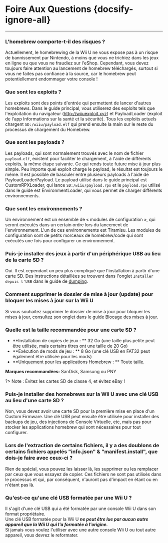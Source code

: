 # Foire Aux Questions {docsify-ignore-all}
---

### L'homebrew comporte-t-il des risques ?

Actuellement, le homebrewing de la Wii U ne vous expose pas à un risque de bannissement par Nintendo, à moins que vous ne trichiez dans les jeux en ligne ou que vous ne fraudiez sur l'eShop. Cependant, vous devez toujours faire attention au lancement de homebrew téléchargés, surtout si vous ne faites pas confiance à la source, car le homebrew peut potentiellement endommager votre console !

### Que sont les exploits ?

Les exploits sont des points d'entrée qui permettent de lancer d'autres homebrews. Dans le guide principal, vous utiliserez des exploits tels que l'exploitation du navigateur (http://wiiuexploit.xyz) et PayloadLoader (exploit de l'app Informations sur la santé et la sécurité). Tous les exploits actuels chargent `SD:/wiiu/payload.elf` qui prend ensuite la main sur le reste du processus de chargement du Homebrew.

### Que sont les payloads ?

Les payloads, qui sont normalement trouvés avec le nom de fichier `payload.elf`, existent pour faciliter le chargement, à l'aide de différents exploits, la même étape suivante. Ce qui rends toute future mise à jour plus simple. Peu importe quel exploit charge le payload, le résultat est toujours le même. Il est possible de basculer entre plusieurs payloads à l'aide de PayloadLoaderPayload. Le payload utilisé dans le guide principal est CustomRPXLoader, qui lance `SD:/wiiu/payload.rpx` et le `payload.rpx` utilisé dans le guide est EnvironmentLoader, qui vous permet de charger différents environnements.

### Que sont les environnements ?

Un environnement est un ensemble de « modules de configuration », qui seront exécutés dans un certain ordre lors du lancement de l'environnement. L'un de ces environnements est Tiramisu. Les modules de configuration sont de petits morceaux de homebrew/code qui sont exécutés une fois pour configurer un environnement.

### Puis-je installer des jeux à partir d'un périphérique USB au lieu de la carte SD ?

Oui. Il est cependant un peu plus compliqué que l'installation à partir d'une carte SD. Des instructions détaillées se trouvent dans l'onglet `Installer depuis l'USB` dans le guide de [dumping](dump-games).

### Comment supprimer le dossier de mise à jour (update) pour bloquer les mises à jour sur la Wii U

Si vous souhaitez supprimer le dossier de mise à jour pour bloquer les mises à jour, consultez son onglet dans le guide [Blocage des mises à jour](block-updates).

### Quelle est la taille recommandée pour une carte SD ?

 - **Installation de copies de jeux : ** 32 Go (une taille plus petite peut être utilisée, mais certains titres ont une taille de 20 Go)
 - **Exécution de mods de jeu : ** 8 Go (une clé USB en FAT32 peut également être utilisée pour les mods)
 - **Uniquement pour les applications Homebrew : ** Toute taille.

**Marques recommandées:** SanDisk, Samsung ou PNY

?> Note : Évitez les cartes SD de classe 4, et évitez eBay !

### Puis-je installer des homebrews sur la Wii U avec une clé USB au lieu d'une carte SD ?

Non, vous devez avoir une carte SD pour la première mise en place d'un Custom Firmware. Une clé USB peut ensuite être utilisée pour installer des backups de jeu, des injections de Console Virtuelle, etc, mais pas pour stocker les applications homebrew qui sont nécessaires pour tout configurer.

### Lors de l'extraction de certains fichiers, il y a des doublons de certains fichiers appelés "info.json" & "manifest.install", que dois-je faire avec ceux-ci ?

Rien de spécial, vous pouvez les laisser là, les supprimer ou les remplacer par ceux que vous essayez de copier. Ces fichiers ne sont pas utilisés dans le processus et qui, par conséquent, n'auront pas d'impact en étant ou en n'étant pas là.

### Qu'est-ce qu'une clé USB formatée par une Wii U ?

Il s'agit d'une clé USB qui a été formatée par une console Wii U dans son format propriétaire.  
Une clé USB formatée pour la Wii U ***ne peut être lue par aucun autre appareil que la Wii U qui l'a formatée à l'origine.***  
Si jamais vous voulez l'utiliser avec une autre console Wii U ou tout autre appareil, vous devrez le reformater.
